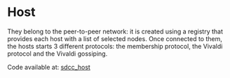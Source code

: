 # Host

They belong to the peer-to-peer network: it is created using a registry that provides each host with a list of 
selected nodes. Once connected to them, the hosts starts 3 different protocols: the membership protocol, the 
Vivaldi protocol and the Vivaldi gossiping.

Code available at: [sdcc_host](https://github.com/AlessandroFinocchi/sdcc_host)
